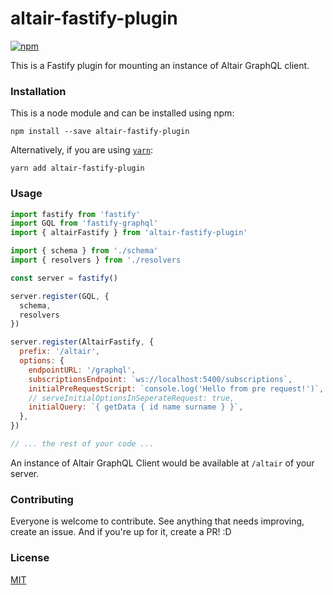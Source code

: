 # altair-fastify-plugin

[![npm](https://img.shields.io/npm/v/altair-fastify-plugin.svg)](https://www.npmjs.com/package/altair-fastify-plugin)

This is a Fastify plugin for mounting an instance of Altair GraphQL client.

### Installation

This is a node module and can be installed using npm:

```
npm install --save altair-fastify-plugin
```

Alternatively, if you are using [`yarn`](https://yarnpkg.com/):

```
yarn add altair-fastify-plugin
```

### Usage

```js
import fastify from 'fastify'
import GQL from 'fastify-graphql'
import { altairFastify } from 'altair-fastify-plugin'

import { schema } from './schema'
import { resolvers } from './resolvers

const server = fastify()

server.register(GQL, {
  schema,
  resolvers
})

server.register(AltairFastify, {
  prefix: '/altair',
  options: {
    endpointURL: '/graphql',
    subscriptionsEndpoint: `ws://localhost:5400/subscriptions`,
    initialPreRequestScript: `console.log('Hello from pre request!')`,
    // serveInitialOptionsInSeperateRequest: true,
    initialQuery: `{ getData { id name surname } }`,
  },
})

// ... the rest of your code ...
```

An instance of Altair GraphQL Client would be available at `/altair` of your server.

### Contributing

Everyone is welcome to contribute. See anything that needs improving, create an issue. And if you're up for it, create a PR! :D

### License

[MIT](../../LICENSE)

